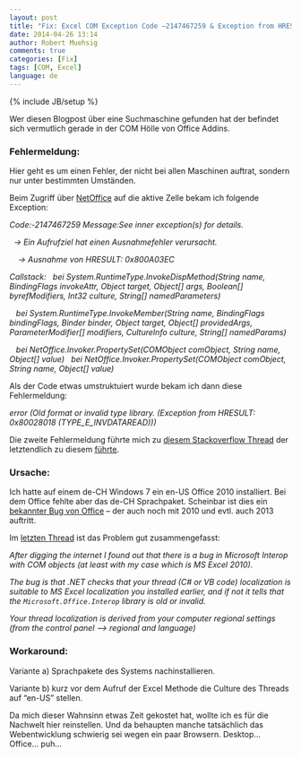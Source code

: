 ```yaml
---
layout: post
title: "Fix: Excel COM Exception Code –2147467259 & Exception from HRESULT 0x80028018"
date: 2014-04-26 13:14
author: Robert Muehsig
comments: true
categories: [Fix]
tags: [COM, Excel]
language: de
---
```

{% include JB/setup %}
<p>Wer diesen Blogpost über eine Suchmaschine gefunden hat der befindet sich vermutlich gerade in der COM Hölle von Office Addins. <h3>Fehlermeldung:</h3> <p>Hier geht es um einen Fehler, der nicht bei allen Maschinen auftrat, sondern nur unter bestimmten Umständen. <p>Beim Zugriff über <a href="http://netoffice.codeplex.com/">NetOffice</a> auf die aktive Zelle bekam ich folgende Exception: <p><em>Code:-2147467259 Message:See inner exception(s) for details.</em> <p><em>&nbsp; -&gt; Ein Aufrufziel hat einen Ausnahmefehler verursacht.</em> <p><em>&nbsp;&nbsp;&nbsp; -&gt; Ausnahme von HRESULT: 0x800A03EC</em> <p><em> Callstack:&nbsp;&nbsp; bei System.RuntimeType.InvokeDispMethod(String name, BindingFlags invokeAttr, Object target, Object[] args, Boolean[] byrefModifiers, Int32 culture, String[] namedParameters)</em> <p><em>&nbsp;&nbsp; bei System.RuntimeType.InvokeMember(String name, BindingFlags bindingFlags, Binder binder, Object target, Object[] providedArgs, ParameterModifier[] modifiers, CultureInfo culture, String[] namedParams)</em> <p><em>&nbsp;&nbsp; bei NetOffice.Invoker.PropertySet(COMObject comObject, String name, Object[] value)&nbsp;&nbsp; bei NetOffice.Invoker.PropertySet(COMObject comObject, String name, Object[] value)</em> <p>Als der Code etwas umstruktuiert wurde bekam ich dann diese Fehlermeldung: <p><em>error (Old format or invalid type library. (Exception from HRESULT: 0x80028018 (TYPE_E_INVDATAREAD)))</em> <p>Die zweite Fehlermeldung führte mich zu <a href="http://stackoverflow.com/questions/5180713/old-format-or-invalid-type-library-exception-from-hresult-0x80028018-type-e">diesem Stackoverflow Thread</a> der letztendlich zu diesem <a href="http://stackoverflow.com/questions/8263130/microsoft-office-interop-excel-doesnt-work-on-64-bit/8274888#8274888">führte</a>. <h3>Ursache:</h3> <p>Ich hatte auf einem de-CH Windows 7 ein en-US Office 2010 installiert. Bei dem Office fehlte aber das de-CH Sprachpaket. Scheinbar ist dies ein <a href="http://support.microsoft.com/kb/320369">bekannter Bug von Office</a> – der auch noch mit 2010 und evtl. auch 2013 auftritt.  <p>Im <a href="http://stackoverflow.com/questions/8263130/microsoft-office-interop-excel-doesnt-work-on-64-bit/8274888#8274888">letzten Thread</a> ist das Problem gut zusammengefasst: <p><em>After digging the internet I found out that there is a bug in Microsoft Interop with COM objects (at least with my case which is MS Excel 2010).</em> <p><em>The bug is that .NET checks that your thread (C# or VB code) localization is suitable to MS Excel localization you installed earlier, and if not it tells that the <code>Microsoft.Office.Interop</code> library is old or invalid.</em> <p><em>Your thread localization is derived from your computer regional settings (from the control panel --&gt; regional and language)</em> <h3>Workaround:</h3> <p>Variante a) Sprachpakete des Systems nachinstallieren.</p> <p>Variante b) kurz vor dem Aufruf der Excel Methode die Culture des Threads auf “en-US” stellen.</p> <p>Da mich dieser Wahnsinn etwas Zeit gekostet hat, wollte ich es für die Nachwelt hier reinstellen. Und da behaupten manche tatsächlich das Webentwicklung schwierig sei wegen ein paar Browsern. Desktop… Office… puh…</p>
